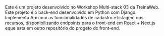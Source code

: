 Este é um projeto desenvolvido no Workshop Multi-stack 03 da TreinaWeb.
Este projeto é o back-end desenvolvido em Python com Django. Implementa Api com as funcionalidades de cadastro e listagem dos recursos, disponibilizando endpoints para o front-end em React + Next.js eque esta em outro repositório do progeto do front-end.
